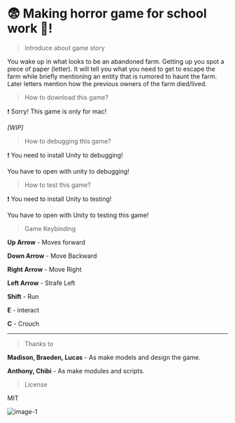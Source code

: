 # :fearful: Making horror game for school work :japanese_ogre:!

> Introduce about game story

You wake up in what looks to be an abandoned farm.
Getting up you spot a piece of paper (letter).
It will tell you what you need to get to escape the farm while briefly mentioning an entity that is rumored to haunt the farm.
Later letters mention how the previous owners of the farm died/lived.

> How to download this game?

:heavy_exclamation_mark: Sorry! This game is only for mac!

_[WIP]_

> How to debugging this game?

:heavy_exclamation_mark: You need to install Unity to debugging!

You have to open with unity to debugging!

> How to test this game?

:heavy_exclamation_mark: You need to install Unity to testing!

You have to open with Unity to testing this game!

> Game Keybinding

**Up Arrow** - Moves forward

**Down Arrow** - Move Backward

**Right Arrow** - Move Right

**Left Arrow** - Strafe Left

**Shift** - Run  

**E** - interact

**C** - Crouch

***

> Thanks to

**Madison, Braeden, Lucas** - As make models and design the game.

**Anthony, Chibi** - As make modules and scripts.

> License

MIT

![image-1](https://pbs.twimg.com/media/C49cXDfVMAANz0e.jpg)
